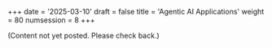 +++
date = '2025-03-10'
draft = false
title = 'Agentic AI Applications'
weight = 80
numsession = 8
+++

(Content not yet posted. Please check back.)

